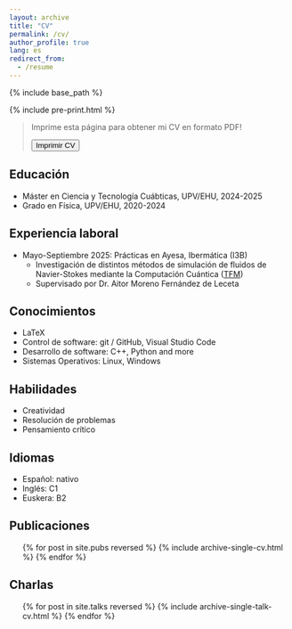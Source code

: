 ```yaml
---
layout: archive
title: "CV"
permalink: /cv/
author_profile: true
lang: es
redirect_from:
  - /resume
---
```


{% include base_path %}

{% include pre-print.html %}

<div class="print-tip">
  <blockquote>
    <p>Imprime esta página para obtener mi CV en formato PDF!</p>
    <button class="btn btn--inverse" onclick="print()">Imprimir CV</button>
  </blockquote>
  
</div>

## Educación

* Máster en Ciencia y Tecnología Cuábticas, UPV/EHU, 2024-2025
* Grado en Física, UPV/EHU, 2020-2024

## Experiencia laboral

* Mayo-Septiembre 2025: Prácticas en Ayesa, Ibermática (I3B)
  * Investigación de distintos métodos de simulación de fluidos de Navier-Stokes mediante la Computación Cuántica ([TFM](/pubs))
  * Supervisado por Dr. Aitor Moreno Fernández de Leceta

## Conocimientos

* LaTeX
* Control de software: git / GitHub, Visual Studio Code
* Desarrollo de software: C++, Python and more
* Sistemas Operativos: Linux, Windows

## Habilidades

* Creatividad
* Resolución de problemas
* Pensamiento crítico

## Idiomas

* Español: nativo
* Inglés: C1
* Euskera: B2

## Publicaciones

  <ul>{% for post in site.pubs reversed %}
    {% include archive-single-cv.html %}
  {% endfor %}</ul>
  
## Charlas

  <ul>{% for post in site.talks reversed %}
    {% include archive-single-talk-cv.html  %}
  {% endfor %}</ul>

<!--
Teaching
======
  <ul>{% for post in site.teaching reversed %}
    {% include archive-single-cv.html %}
  {% endfor %}</ul>
-->  
